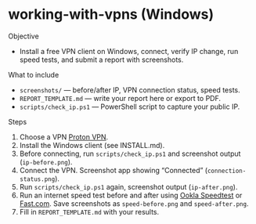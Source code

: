 # working-with-vpns (Windows)

Objective  
- Install a free VPN client on Windows, connect, verify IP change, run speed tests, and submit a report with screenshots.

What to include  
- `screenshots/` — before/after IP, VPN connection status, speed tests.  
- `REPORT_TEMPLATE.md` — write your report here or export to PDF.  
- `scripts/check_ip.ps1` — PowerShell script to capture your public IP.  

Steps  
1. Choose a VPN [Proton VPN](https://protonvpn.com/download-windows).  
2. Install the Windows client (see INSTALL.md).  
3. Before connecting, run `scripts/check_ip.ps1` and screenshot output (`ip-before.png`).  
4. Connect the VPN. Screenshot app showing “Connected” (`connection-status.png`).  
5. Run `scripts/check_ip.ps1` again, screenshot output (`ip-after.png`).  
6. Run an internet speed test before and after using [Ookla Speedtest](https://www.speedtest.net/apps/windows) or [Fast.com](https://fast.com). Save screenshots as `speed-before.png` and `speed-after.png`.  
7. Fill in `REPORT_TEMPLATE.md` with your results.  
